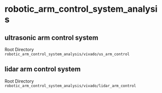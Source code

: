 # robotic_arm_control_system_analysis

## ultrasonic arm control system

Root Directory
```robotic_arm_control_system_analysis/vivado/us_arm_control```

## lidar arm control system

Root Directory
```robotic_arm_control_system_analysis/vivado/lidar_arm_control```
